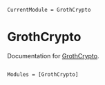 ```@meta
CurrentModule = GrothCrypto
```

# GrothCrypto

Documentation for [GrothCrypto](https://github.com/0xpantera/GrothCrypto.jl).

```@index
```

```@autodocs
Modules = [GrothCrypto]
```

